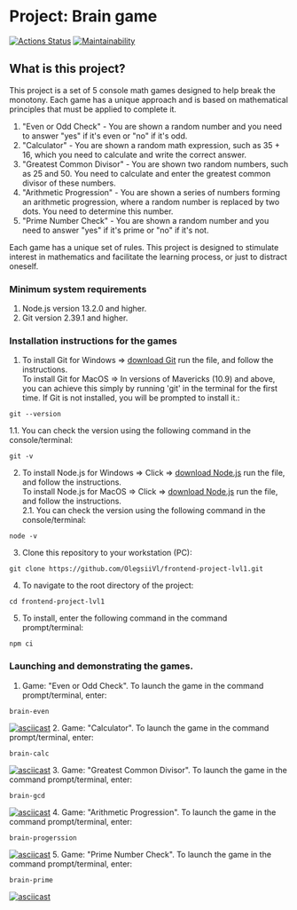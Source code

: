 # Project: Brain game
[![Actions Status](https://github.com/OlegSiVl/frontend-project-lvl1/workflows/hexlet-check/badge.svg)](https://github.com/OlegSiVl/frontend-project-lvl1/actions) [![Maintainability](https://api.codeclimate.com/v1/badges/0fddeceb197553aaf5f6/maintainability)](https://codeclimate.com/github/OlegsiiVl/frontend-project-lvl1/maintainability)

## What is this project?

This project is a set of 5 console math games designed to help break the monotony. Each game has a unique approach and is based on mathematical principles that must be applied to complete it.

1. "Even or Odd Check" - You are shown a random number and you need to answer "yes" if it's even or "no" if it's odd.
2. "Calculator" - You are shown a random math expression, such as 35 + 16, which you need to calculate and write the correct answer.
3. "Greatest Common Divisor" - You are shown two random numbers, such as 25 and 50. You need to calculate and enter the greatest common divisor of these numbers.
4. "Arithmetic Progression" - You are shown a series of numbers forming an arithmetic progression, where a random number is replaced by two dots. You need to determine this number.
5. "Prime Number Check" - You are shown a random number and you need to answer "yes" if it's prime or "no" if it's not.

Each game has a unique set of rules. This project is designed to stimulate interest in mathematics and facilitate the learning process, or just to distract oneself.

### Minimum system requirements
1. Node.js version 13.2.0 and higher.
2. Git version 2.39.1 and higher.
### Installation instructions for the games
1. To install Git for Windows => [download Git](https://github.com/git-for-windows/git/releases/download/v2.40.0.windows.1/Git-2.40.0-64-bit.exe) run the file, and follow the instructions.  
To install Git for MacOS => In versions of Mavericks (10.9) and above, you can achieve this simply by running 'git' in the terminal for the first time. If Git is not installed, you will be prompted to install it.:
```
git --version
```
1.1. You can check the version using the following command in the console/terminal:
```
git -v
```
2. To install Node.js for Windows => Click => [download Node.js](https://nodejs.org/dist/v19.8.1/node-v19.8.1-x86.msi) run the file, and follow the instructions.  
To install Node.js for MacOS => Click => [download Node.js](https://nodejs.org/dist/v19.8.1/node-v19.8.1.pkg) run the file, and follow the instructions.  
2.1. You can check the version using the following command in the console/terminal:
```
node -v
```
3. Clone this repository to your workstation (PC):
```
git clone https://github.com/OlegsiiVl/frontend-project-lvl1.git
```
4. To navigate to the root directory of the project:
```
cd frontend-project-lvl1
```
5. To install, enter the following command in the command prompt/terminal:
```
npm ci
```
### Launching and demonstrating the games.
1. Game: "Even or Odd Check".
To launch the game in the command prompt/terminal, enter:
```
brain-even
```
[![asciicast](https://asciinema.org/a/UwGmWLpSJeRXIkzYYXP45aogl.svg)](https://asciinema.org/a/UwGmWLpSJeRXIkzYYXP45aogl)
2. Game: "Calculator".
To launch the game in the command prompt/terminal, enter:
```
brain-calc
```
[![asciicast](https://asciinema.org/a/fSDmguCxCYMXc9caGPvlPEbu9.svg)](https://asciinema.org/a/fSDmguCxCYMXc9caGPvlPEbu9)
3. Game: "Greatest Common Divisor".
To launch the game in the command prompt/terminal, enter:
```
brain-gcd
```
[![asciicast](   https://asciinema.org/a/2cOw1Ct7ziRhTnvxbFCjhNTbl.svg)](   https://asciinema.org/a/2cOw1Ct7ziRhTnvxbFCjhNTbl)
4. Game: "Arithmetic Progression".
To launch the game in the command prompt/terminal, enter:
```
brain-progerssion
```
[![asciicast](https://asciinema.org/a/MOXscdE4ZIEFHUHLWe1XBIgn2.svg)](https://asciinema.org/a/MOXscdE4ZIEFHUHLWe1XBIgn2)
5. Game: "Prime Number Check".
To launch the game in the command prompt/terminal, enter:
```
brain-prime
```
[![asciicast](https://asciinema.org/a/DqVBxGbEFmkUBRbzodAFU7Btv.svg)](https://asciinema.org/a/DqVBxGbEFmkUBRbzodAFU7Btv)